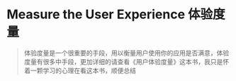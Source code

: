 # Measure the User Experience 体验度量

> 体验度量是一个很重要的手段，用以衡量用户使用你的应用是否满意，体验度量有很多中手段，更加详细的请查看《用户体验度量》这本书，我只是怀着一颗学习的心理在看这本书，顺便总结

